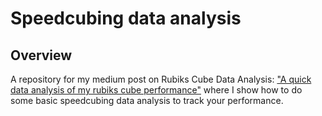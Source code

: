 # Speedcubing data analysis
## Overview
A repository for my medium post on Rubiks Cube Data Analysis:
["A quick data analysis of my rubiks cube performance"]("https://medium.com/@lucas.soares/a-quick-data-analysis-of-my-rubiks-cube-performance-998a74eeeb27") where I show how to do some basic speedcubing data analysis to track your performance.

